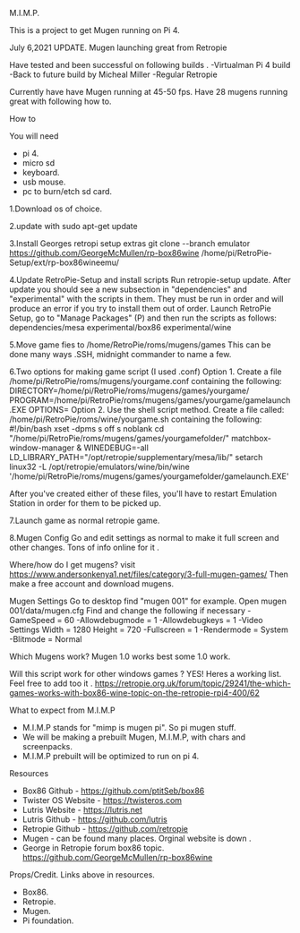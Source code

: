 M.I.M.P.

This is a project to get Mugen running on Pi 4.

July 6,2021 UPDATE.
Mugen launching great from Retropie 

Have tested and been successful on following builds .
-Virtualman Pi 4 build 
-Back to future build by Micheal Miller 
-Regular Retropie 

Currently have have Mugen running at 45-50 fps. 
Have 28 mugens running great with following how to.

How to 

You will need 
- pi 4.
- micro sd 
- keyboard.
- usb mouse.
- pc to burn/etch sd card. 


1.Download os of choice.

2.update with
sudo apt-get update

3.Install Georges retropi setup extras
git clone --branch emulator https://github.com/GeorgeMcMullen/rp-box86wine /home/pi/RetroPie-Setup/ext/rp-box86wineemu/

4.Update RetroPie-Setup and install scripts 
Run retropie-setup update. 
After update you should see a new subsection in "dependencies" and "experimental" with the scripts in them. They must be run in order and will produce an error if you try to install them out of order. Launch RetroPie Setup, go to "Manage Packages" (P) and then run the scripts as follows:
dependencies/mesa
experimental/box86
experimental/wine

5.Move game fies to /home/RetroPie/roms/mugens/games
This can be done many ways .SSH, midnight commander to name a few.

6.Two options for making game script (I used .conf)
Option 1.
Create a file /home/pi/RetroPie/roms/mugens/yourgame.conf containing the following:
DIRECTORY=/home/pi/RetroPie/roms/mugens/games/yourgame/
PROGRAM=/home/pi/RetroPie/roms/mugens/games/yourgame/gamelaunch.EXE
OPTIONS=
Option 2.
Use the shell script method. Create a file called: /home/pi/RetroPie/roms/wine/yourgame.sh containing the following:
#!/bin/bash
xset -dpms s off s noblank
cd "/home/pi/RetroPie/roms/mugens/games/yourgamefolder/"
matchbox-window-manager &
WINEDEBUG=-all LD_LIBRARY_PATH="/opt/retropie/supplementary/mesa/lib/" setarch linux32 -L /opt/retropie/emulators/wine/bin/wine '/home/pi/RetroPie/roms/mugens/games/yourgamefolder/gamelaunch.EXE'

After you've created either of these files, you'll have to restart Emulation Station in order for them to be picked up.

7.Launch game as normal retropie game.

8.Mugen Config
Go and edit settings as normal to make it full screen and other changes. Tons of info online for it . 

Where/how do I get mugens?
visit 
https://www.andersonkenya1.net/files/category/3-full-mugen-games/
Then make a free account and download mugens. 

Mugen Settings 
Go to desktop find "mugen 001" for example.
Open mugen 001/data/mugen.cfg 
Find and change the following if necessary 
-GameSpeed = 60 
-Allowdebugmode = 1
-Allowdebugkeys = 1
-Video Settings
Width = 1280
Height = 720
-Fullscreen = 1
-Rendermode = System
-Blitmode = Normal 

Which Mugens work? 
Mugen 1.0 works best some 1.0 work.

Will this script work for other windows games ?
YES! Heres a working list. Feel free to add too it .
https://retropie.org.uk/forum/topic/29241/the-which-games-works-with-box86-wine-topic-on-the-retropie-rpi4-400/62

What to expect from M.I.M.P
- M.I.M.P stands for "mimp is mugen pi". So pi mugen stuff.
- We will be making a prebuilt Mugen, M.I.M.P, with chars and screenpacks.
- M.I.M.P prebuilt will be optimized to run on pi 4.

Resources
- Box86 Github - https://github.com/ptitSeb/box86
- Twister OS Website - https://twisteros.com
- Lutris Website - https://lutris.net 
- Lutris Github - https://github.com/lutris
- Retropie Github - https://github.com/retropie
- Mugen - can be found many places. Orginal website is down .
- George in Retropie forum box86 topic. https://github.com/GeorgeMcMullen/rp-box86wine



Props/Credit. Links above in resources. 
- Box86.       
- Retropie.   
- Mugen.    
- Pi foundation.


